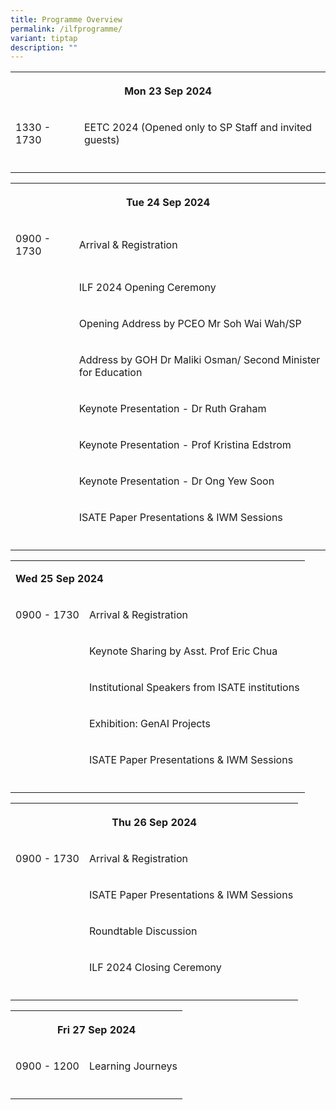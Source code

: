 ```yaml
---
title: Programme Overview
permalink: /ilfprogramme/
variant: tiptap
description: ""
---
```

<table>
<tbody>
<tr>
<th rowspan="1" colspan="2">
<p><strong>Mon 23 Sep 2024</strong>
</p>
</th>
</tr>
<tr>
<td rowspan="1" colspan="1">
<p>1330 - 1730</p>
</td>
<td rowspan="1" colspan="1">
<p>EETC 2024 (Opened only to SP Staff and invited guests)</p>
</td>
</tr>
<tr>
<td rowspan="1" colspan="2">
<p></p>
</td>
</tr>
</tbody>
</table>
<table>
<tbody>
<tr>
<th rowspan="1" colspan="2">
<p>Tue 24 Sep 2024</p>
</th>
</tr>
<tr>
<td rowspan="1" colspan="1">
<p>0900 - 1730</p>
</td>
<td rowspan="1" colspan="1">
<p>Arrival &amp; Registration</p>
</td>
</tr>
<tr>
<td rowspan="1" colspan="1">
<p></p>
</td>
<td rowspan="1" colspan="1">
<p>ILF 2024 Opening Ceremony</p>
</td>
</tr>
<tr>
<td rowspan="1" colspan="1">
<p></p>
</td>
<td rowspan="1" colspan="1">
<p>Opening Address by PCEO Mr Soh Wai Wah/SP</p>
</td>
</tr>
<tr>
<td rowspan="1" colspan="1">
<p></p>
</td>
<td rowspan="1" colspan="1">
<p>Address by GOH Dr Maliki Osman/ Second Minister for Education</p>
</td>
</tr>
<tr>
<td rowspan="1" colspan="1">
<p></p>
</td>
<td rowspan="1" colspan="1">
<p>Keynote Presentation - Dr Ruth Graham</p>
</td>
</tr>
<tr>
<td rowspan="1" colspan="1">
<p></p>
</td>
<td rowspan="1" colspan="1">
<p>Keynote Presentation - Prof Kristina Edstrom</p>
</td>
</tr>
<tr>
<td rowspan="1" colspan="1">
<p></p>
</td>
<td rowspan="1" colspan="1">
<p>Keynote Presentation - Dr Ong Yew Soon</p>
</td>
</tr>
<tr>
<td rowspan="1" colspan="1">
<p></p>
</td>
<td rowspan="1" colspan="1">
<p>ISATE Paper Presentations &amp; IWM Sessions</p>
</td>
</tr>
<tr>
<td rowspan="1" colspan="2">
<p></p>
</td>
</tr>
</tbody>
</table>
<table>
<tbody>
<tr>
<td rowspan="1" colspan="2">
<p><strong>Wed 25 Sep 2024</strong>
</p>
</td>
</tr>
<tr>
<td rowspan="1" colspan="1">
<p>0900 - 1730</p>
</td>
<td rowspan="1" colspan="1">
<p>Arrival &amp; Registration</p>
</td>
</tr>
<tr>
<td rowspan="1" colspan="1">
<p></p>
</td>
<td rowspan="1" colspan="1">
<p>Keynote Sharing by Asst. Prof Eric Chua</p>
</td>
</tr>
<tr>
<td rowspan="1" colspan="1">
<p></p>
</td>
<td rowspan="1" colspan="1">
<p>Institutional Speakers from ISATE institutions</p>
</td>
</tr>
<tr>
<td rowspan="1" colspan="1">
<p></p>
</td>
<td rowspan="1" colspan="1">
<p>Exhibition: GenAI Projects</p>
</td>
</tr>
<tr>
<td rowspan="1" colspan="1">
<p></p>
</td>
<td rowspan="1" colspan="1">
<p>ISATE Paper Presentations &amp; IWM Sessions</p>
</td>
</tr>
<tr>
<td rowspan="1" colspan="2">
<p></p>
</td>
</tr>
</tbody>
</table>
<table>
<tbody>
<tr>
<th rowspan="1" colspan="2">
<p><strong>Thu 26 Sep 2024</strong>
</p>
</th>
</tr>
<tr>
<td rowspan="1" colspan="1">
<p>0900 - 1730</p>
</td>
<td rowspan="1" colspan="1">
<p>Arrival &amp; Registration</p>
</td>
</tr>
<tr>
<td rowspan="1" colspan="1">
<p></p>
</td>
<td rowspan="1" colspan="1">
<p>ISATE Paper Presentations &amp; IWM Sessions</p>
</td>
</tr>
<tr>
<td rowspan="1" colspan="1">
<p></p>
</td>
<td rowspan="1" colspan="1">
<p>Roundtable Discussion</p>
</td>
</tr>
<tr>
<td rowspan="1" colspan="1">
<p></p>
</td>
<td rowspan="1" colspan="1">
<p>ILF 2024 Closing Ceremony</p>
</td>
</tr>
<tr>
<td rowspan="1" colspan="2">
<p></p>
</td>
</tr>
</tbody>
</table>
<table>
<tbody>
<tr>
<th rowspan="1" colspan="2">
<p><strong>Fri 27 Sep 2024</strong>
</p>
</th>
</tr>
<tr>
<td rowspan="1" colspan="1">
<p>0900 - 1200</p>
</td>
<td rowspan="1" colspan="1">
<p>Learning Journeys</p>
</td>
</tr>
<tr>
<td rowspan="1" colspan="2">
<p></p>
</td>
</tr>
</tbody>
</table>
<p></p>
<p></p>
<p></p>